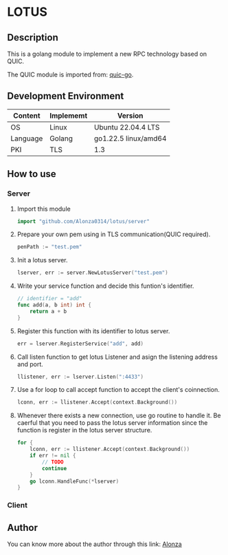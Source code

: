 # LOTUS

## Description

This is a golang module to implement a new RPC technology based on QUIC.

The QUIC module is imported from: [quic-go](https://github.com/quic-go/quic-go).

## Development Environment

| Content | Implememt | Version |
|-|-|-|
| OS | Linux | Ubuntu 22.04.4 LTS  |
| Language | Golang | go1.22.5 linux/amd64 |
|PKI|TLS|1.3|

## How to use

### Server

1. Import this module

    ``` go
    import "github.com/Alonza0314/lotus/server"
    ```

2. Prepare your own pem using in TLS communication(QUIC required).

    ```go
    penPath := "test.pem"
    ```

3. Init a lotus server.

    ```go
    lserver, err := server.NewLotusServer("test.pem")
    ```

4. Write your service function and decide this funtion's identifier.

    ```go
    // identifier = "add"
    func add(a, b int) int {
        return a + b
    }
    ```

5. Register this function with its identifier to lotus server.

    ```go
    err = lserver.RegisterService("add", add)
    ```

6. Call listen function to get lotus Listener and asign the listening address and port.

    ```go
    llistener, err := lserver.Listen(":4433")
    ```

7. Use a for loop to call accept function to accept the client's coinnection.

    ```go
    lconn, err := llistener.Accept(context.Background())
    ```

8. Whenever there exists a new connection, use go routine to handle it. Be caerful that you need to pass the lotus server information since the function is register in the lotus server structure.

    ```go
    for {
        lconn, err := llistener.Accept(context.Background())
        if err != nil {
            // TODO
            continue
        }
        go lconn.HandleFunc(*lserver)
    }
    ```

### Client

## Author

You can know more about the author through this link: [Alonza](https://alonza0314.github.io/)
